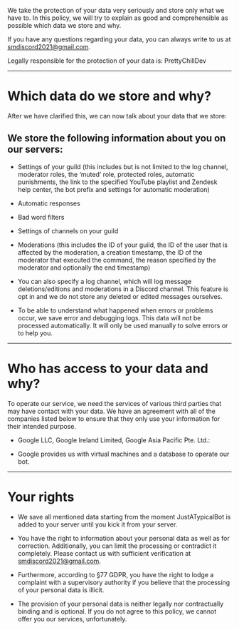 We take the protection of your data very seriously and store only what we have to. In this policy, we will try to explain as good and comprehensible as possible which data we store and why. 

If you have any questions regarding your data, you can always write to us at smdiscord2021@gmail.com. 

Legally responsible for the protection of your data is: PrettyChillDev

---

# Which data do we store and why?
After we have clarified this, we can now talk about your data that we store: 

## We store the following information about you on our servers:
* Settings of your guild (this includes but is not limited to the log channel, moderator roles, the ‘muted’ role, protected roles, automatic punishments, the link to the specified YouTube playlist and Zendesk help center, the bot prefix and settings for automatic moderation)

* Automatic responses

* Bad word filters

* Settings of channels on your guild

* Moderations (this includes the ID of your guild, the ID of the user that is affected by the moderation, a creation timestamp, the ID of the moderator that executed the command, the reason specified by the moderator and optionally the end timestamp)

* You can also specify a log channel, which will log message deletions/editions and moderations in a Discord channel. This feature is opt in and we do not store any deleted or edited messages ourselves. 

* To be able to understand what happened when errors or problems occur, we save error and debugging logs. This data will not be processed automatically. It will only be used manually to solve errors or to help you.

---

# Who has access to your data and why?
To operate our service, we need the services of various third parties that may have contact with your data. We have an agreement with all of the companies listed below to ensure that they only use your information for their intended purpose. 

* Google LLC, Google Ireland Limited, Google Asia Pacific Pte. Ltd.:

* Google provides us with virtual machines and a database to operate our bot.

---

# Your rights

* We save all mentioned data starting from the moment JustATypicalBot is added to your server until you kick it from your server. 

* You have the right to information about your personal data as well as for correction. Additionally, you can limit the processing or contradict it completely. Please contact us with sufficient verification at smdiscord2021@gmail.com. 

* Furthermore, according to §77 GDPR, you have the right to lodge a complaint with a supervisory authority if you believe that the processing of your personal data is illicit. 

* The provision of your personal data is neither legally nor contractually binding and is optional. If you do not agree to this policy, we cannot offer you our services, unfortunately.
